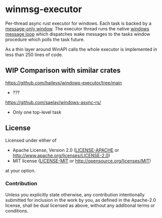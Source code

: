 # winmsg-executor

Per-thread async rust executor for windows.
Each task is backed by a [message-only window][1].
The executor thread runs the native [windows message loop][2] which dispatches wake messages to the tasks window procedure which polls the task future.

As a thin layer around WinAPI calls the whole executor is implemented in less than 250 lines of code.

## WIP Comparison with similar crates

https://github.com/haileys/windows-executor/tree/main

- ???

https://github.com/saelay/windows-async-rs/

- Only one top-level task

## License

Licensed under either of

- Apache License, Version 2.0 ([LICENSE-APACHE](LICENSE-APACHE) or http://www.apache.org/licenses/LICENSE-2.0)
- MIT license ([LICENSE-MIT](LICENSE-MIT) or http://opensource.org/licenses/MIT)

at your option.

### Contribution

Unless you explicitly state otherwise, any contribution intentionally submitted for inclusion in the
work by you, as defined in the Apache-2.0 license, shall be dual licensed as above, without any
additional terms or conditions.

[1]: https://learn.microsoft.com/en-us/windows/win32/winmsg/window-features#message-only-windows
[2]: https://learn.microsoft.com/en-us/windows/win32/winmsg/messages-and-message-queues
